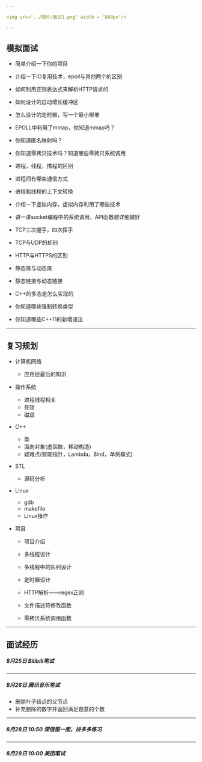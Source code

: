 ```yaml
---

<img src="../图片/面试1.png" width = "800px"/>

---
```


## 模拟面试

+ 简单介绍一下你的项目
+ 介绍一下IO复用技术，epoll与其他两个的区别
+ 如何利用正则表达式来解析HTTP请求的
+ 如何设计的自动增长缓冲区
+ 怎么设计的定时器，写一个最小根堆

+ EPOLL中利用了mmap，你知道mmap吗？
+ 你知道匿名映射吗？
+ 你知道零拷贝技术吗？知道哪些零拷贝系统调用
+ 进程，线程，携程的区别
+ 进程间有哪些通信方式
+ 进程和线程的上下文转换
+ 介绍一下虚拟内存，虚拟内存利用了哪些技术
+ 讲一讲socket编程中的系统调用，API函数越详细越好
+ TCP三次握手，四次挥手
+ TCP与UDP的却别
+ HTTP与HTTPS的区别
+ 静态库与动态库
+ 静态链接与动态链接
+ C++的多态是怎么实现的
+ 你知道哪些强制转换类型
+ 你知道哪些C++11的新增语法

---

## 复习规划

+ 计算机网络

  + 应用层最后的知识

+ 操作系统

  + 进程线程相关
  + 死锁
  + 磁盘

+ C++

  + 类
  + 面向对象(虚函数，移动构造)
  + 疑难点(智能指针，Lambda，Bind，单例模式)

+ STL

  + 源码分析

+ Linux

  + gdb
  + makefile
  + Linux操作

+ 项目

  + 项目介绍
  + 多线程设计
  + 多线程中的队列设计
  + 定时器设计

  + HTTP解析——regex正则

  + 文件描述符修改函数
  + 零拷贝系统调用函数

---

## 面试经历

##### 8月25日 Bilibili笔试

---

##### 8月26日 腾讯音乐笔试

+ 删除叶子结点的父节点
+ 补充删除的数字并返回满足题意的个数

---

##### 8月28日 10:50 深信服一面，拼多多练习



---

##### 8月29日 10:00 美团笔试

